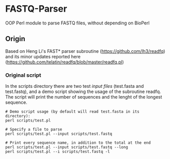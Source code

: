 # FASTQ-Parser
OOP Perl module to parse FASTQ files, without depending on BioPerl

## Origin

Based on Heng Li's FAST* parser subroutine (https://github.com/lh3/readfq) and its minor updates
reported here (https://github.com/telatin/readfq/blob/master/readfq.pl)

 ### Original script
 
In the scripts directory there are two test _input files_ (test.fasta and test.fastq), and a demo script showing the usage of the subroutine readfq. The script will print the number of sequences and the lenght of the longest sequence.

```
# Demo script usage (by default will read test.fasta in its directory):
perl scripts/test.pl

# Specify a file to parse
perl scripts/test.pl --input scripts/test.fastq

# Print every sequence name, in addition to the total at the end
perl scripts/test.pl --input scripts/test.fastq --long
perl scripts/test.pl --i scripts/test.fastq -l
```
